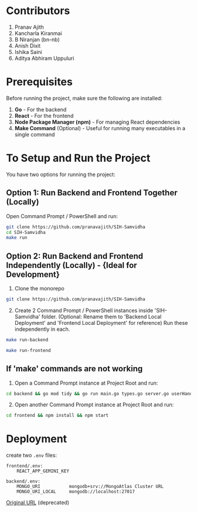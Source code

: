 # Contributors

1. Pranav Ajith
2. Kancharla Kiranmai
3. B Niranjan (bn-nb)
4. Anish Dixit
5. Ishika Saini
6. Aditya Abhiram Uppuluri

# Prerequisites

Before running the project, make sure the following are installed:

1. **Go** - For the backend
2. **React** - For the frontend
3. **Node Package Manager (npm)** - For managing React dependencies
4. **Make Command** (Optional) - Useful for running many executables in a single command

# To Setup and Run the Project

You have two options for running the project:

## Option 1: Run Backend and Frontend Together (Locally)

Open Command Prompt / PowerShell and run:

```bash
git clone https://github.com/pranavajith/SIH-Samvidha
cd SIH-Samvidha
make run
```

## Option 2: Run Backend and Frontend Independently (Locally) - {Ideal for Development}

1. Clone the monorepo

```bash
git clone https://github.com/pranavajith/SIH-Samvidha
```

2. Create 2 Command Prompt / PowerShell instances inside 'SIH-Samvidha' folder. (Optional: Rename them to 'Backend Local Deployment' and 'Frontend Local Deployment' for reference) Run these independently in each.

```bash
make run-backend
```

```bash
make run-frontend
```

## If 'make' commands are not working

1. Open a Command Prompt instance at Project Root and run:

```bash
cd backend && go mod tidy && go run main.go types.go server.go userHandler.go lobbyHandler.go
```

2. Open another Command Prompt instance at Project Root and run:

```bash
cd frontend && npm install && npm start
```

# Deployment

create two `.env` files:

```
frontend/.env:
    REACT_APP_GEMINI_KEY

backend/.env: 
    MONGO_URI           mongodb+srv://MongoAtlas Cluster URL
    MONGO_URI_LOCAL     mongodb://localhost:27017
```

[Original URL](https://nagrik-aur-samvidhan-five.vercel.app/) (deprecated)
